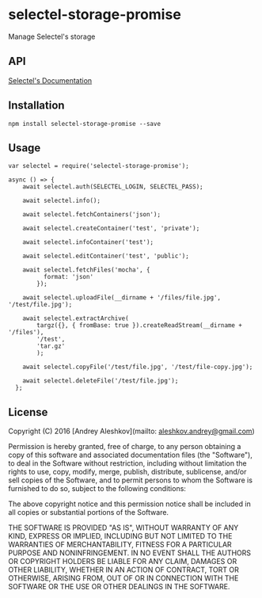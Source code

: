 # selectel-storage-promise
Manage Selectel's storage

## API
[Selectel's Documentation](https://support.selectel.ru/storage/api_info/)

## Installation

    npm install selectel-storage-promise --save

## Usage

    var selectel = require('selectel-storage-promise');
    
    async () => {
        await selectel.auth(SELECTEL_LOGIN, SELECTEL_PASS);
        
        await selectel.info();
        
        await selectel.fetchContainers('json');
        
        await selectel.createContainer('test', 'private');
        
        await selectel.infoContainer('test');
        
        await selectel.editContainer('test', 'public');
        
        await selectel.fetchFiles('mocha', {
              format: 'json'
            });
            
        await selectel.uploadFile(__dirname + '/files/file.jpg', '/test/file.jpg');
        
        await selectel.extractArchive(
            targz({}, { fromBase: true }).createReadStream(__dirname + '/files'), 
            '/test', 
            'tar.gz'
            );
            
        await selectel.copyFile('/test/file.jpg', '/test/file-copy.jpg');
        
        await selectel.deleteFile('/test/file.jpg');
      };

 

## License

Copyright (C) 2016 [Andrey Aleshkov](mailto: aleshkov.andrey@gmail.com)

Permission is hereby granted, free of charge, to any person obtaining a copy of this software and associated documentation files (the "Software"), to deal in the Software without restriction, including without limitation the rights to use, copy, modify, merge, publish, distribute, sublicense, and/or sell copies of the Software, and to permit persons to whom the Software is furnished to do so, subject to the following conditions:

The above copyright notice and this permission notice shall be included in all copies or substantial portions of the Software.

THE SOFTWARE IS PROVIDED "AS IS", WITHOUT WARRANTY OF ANY KIND, EXPRESS OR IMPLIED, INCLUDING BUT NOT LIMITED TO THE WARRANTIES OF MERCHANTABILITY, FITNESS FOR A PARTICULAR PURPOSE AND NONINFRINGEMENT. IN NO EVENT SHALL THE AUTHORS OR COPYRIGHT HOLDERS BE LIABLE FOR ANY CLAIM, DAMAGES OR OTHER LIABILITY, WHETHER IN AN ACTION OF CONTRACT, TORT OR OTHERWISE, ARISING FROM, OUT OF OR IN CONNECTION WITH THE SOFTWARE OR THE USE OR OTHER DEALINGS IN THE SOFTWARE.
